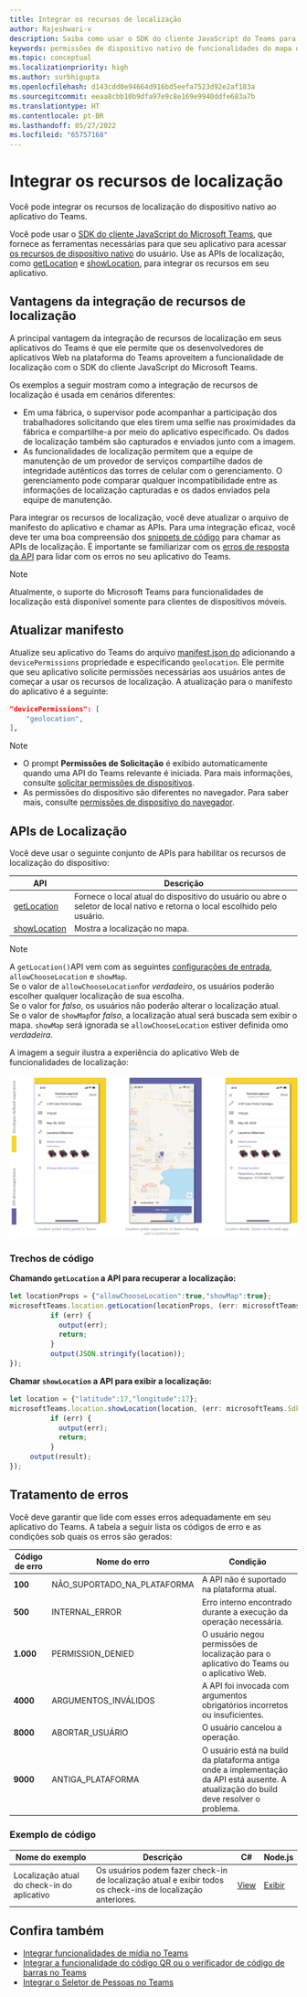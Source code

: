 ```yaml
---
title: Integrar os recursos de localização
author: Rajeshwari-v
description: Saiba como usar o SDK do cliente JavaScript do Teams para aproveitar os recursos de localização usando snippets de Código e exemplos
keywords: permissões de dispositivo nativo de funcionalidades do mapa de localização
ms.topic: conceptual
ms.localizationpriority: high
ms.author: surbhigupta
ms.openlocfilehash: d143cdd0e94664d916bd5eefa7523d92e2af183a
ms.sourcegitcommit: eeaa8cbb10b9dfa97e9c8e169e9940ddfe683a7b
ms.translationtype: HT
ms.contentlocale: pt-BR
ms.lasthandoff: 05/27/2022
ms.locfileid: "65757168"
---
```

# <a name="integrate-location-capabilities"></a>Integrar os recursos de localização

Você pode integrar os recursos de localização do dispositivo nativo ao aplicativo do Teams.  

Você pode usar o [SDK do cliente JavaScript do Microsoft Teams](/javascript/api/overview/msteams-client?view=msteams-client-js-latest&preserve-view=true), que fornece as ferramentas necessárias para que seu aplicativo para acessar [os recursos de dispositivo nativo](native-device-permissions.md) do usuário. Use as APIs de localização, como [getLocation](/javascript/api/@microsoft/teams-js/microsoftteams.location?view=msteams-client-js-latest#getLocation_LocationProps___error__SdkError__location__Location_____void_&preserve-view=true) e [showLocation](/javascript/api/@microsoft/teams-js/microsoftteams.location?view=msteams-client-js-latest#showLocation_Location___error__SdkError__status__boolean_____void_&preserve-view=true), para integrar os recursos em seu aplicativo.

## <a name="advantages-of-integrating-location-capabilities"></a>Vantagens da integração de recursos de localização

A principal vantagem da integração de recursos de localização em seus aplicativos do Teams é que ele permite que os desenvolvedores de aplicativos Web na plataforma do Teams aproveitem a funcionalidade de localização com o SDK do cliente JavaScript do Microsoft Teams.

Os exemplos a seguir mostram como a integração de recursos de localização é usada em cenários diferentes:

* Em uma fábrica, o supervisor pode acompanhar a participação dos trabalhadores solicitando que eles tirem uma selfie nas proximidades da fábrica e compartilhe-a por meio do aplicativo especificado. Os dados de localização também são capturados e enviados junto com a imagem.
* As funcionalidades de localização permitem que a equipe de manutenção de um provedor de serviços compartilhe dados de integridade autênticos das torres de celular com o gerenciamento. O gerenciamento pode comparar qualquer incompatibilidade entre as informações de localização capturadas e os dados enviados pela equipe de manutenção.

Para integrar os recursos de localização, você deve atualizar o arquivo de manifesto do aplicativo e chamar as APIs. Para uma integração eficaz, você deve ter uma boa compreensão dos [snippets de código](#code-snippets) para chamar as APIs de localização.
É importante se familiarizar com os [erros de resposta da API](#error-handling) para lidar com os erros no seu aplicativo do Teams.

> [!NOTE]
> Atualmente, o suporte do Microsoft Teams para funcionalidades de localização está disponível somente para clientes de dispositivos móveis.

## <a name="update-manifest"></a>Atualizar manifesto

Atualize seu aplicativo do Teams do arquivo [ manifest.json do](../../resources/schema/manifest-schema.md#devicepermissions) adicionando a `devicePermissions` propriedade e especificando `geolocation`. Ele permite que seu aplicativo solicite permissões necessárias aos usuários antes de começar a usar os recursos de localização. A atualização para o manifesto do aplicativo é a seguinte:

``` json
"devicePermissions": [
    "geolocation",
],
```

> [!NOTE]
> * O prompt **Permissões de Solicitação** é exibido automaticamente quando uma API do Teams relevante é iniciada. Para mais informações, consulte [solicitar permissões de dispositivos](native-device-permissions.md).
> * As permissões do dispositivo são diferentes no navegador. Para saber mais, consulte [permissões de dispositivo do navegador](browser-device-permissions.md).

## <a name="location-apis"></a>APIs de Localização

Você deve usar o seguinte conjunto de APIs para habilitar os recursos de localização do dispositivo:

| API      | Descrição   |
| --- | --- |
|[getLocation](/javascript/api/@microsoft/teams-js/microsoftteams.location?view=msteams-client-js-latest#getLocation_LocationProps___error__SdkError__location__Location_____void_&preserve-view=true) | Fornece o local atual do dispositivo do usuário ou abre o seletor de local nativo e retorna o local escolhido pelo usuário. |
|[showLocation](/javascript/api/@microsoft/teams-js/microsoftteams.location?view=msteams-client-js-latest#showLocation_Location___error__SdkError__status__boolean_____void_&preserve-view=true) | Mostra a localização no mapa. |

> [!NOTE]
> A `getLocation()`API vem com as seguintes [configurações de entrada](/javascript/api/@microsoft/teams-js/locationprops?view=msteams-client-js-latest&preserve-view=true), `allowChooseLocation` e `showMap`. <br/> Se o valor de `allowChooseLocation`for *verdadeiro*, os usuários poderão escolher qualquer localização de sua escolha.<br/>  Se o valor for *falso*, os usuários não poderão alterar o localização atual.<br/> Se o valor de `showMap`for *falso*, a localização atual será buscada sem exibir o mapa. `showMap` será ignorada se `allowChooseLocation` estiver definida omo *verdadeira*.

A imagem a seguir ilustra a experiência do aplicativo Web de funcionalidades de localização:

![experiência do aplicativo Web para recursos de localização](../../assets/images/tabs/location-capability.png)

### <a name="code-snippets"></a>Trechos de código

**Chamando `getLocation` a API para recuperar a localização:**

```javascript
let locationProps = {"allowChooseLocation":true,"showMap":true};
microsoftTeams.location.getLocation(locationProps, (err: microsoftTeams.SdkError, location: microsoftTeams.location.Location) => {
          if (err) {
            output(err);
            return;
          }
          output(JSON.stringify(location));
});
```

**Chamar `showLocation` a API para exibir a localização:**

```javascript
let location = {"latitude":17,"longitude":17};
microsoftTeams.location.showLocation(location, (err: microsoftTeams.SdkError, result: boolean) => {
          if (err) {
            output(err);
            return;
          }
     output(result);
});
```

## <a name="error-handling"></a>Tratamento de erros

Você deve garantir que lide com esses erros adequadamente em seu aplicativo do Teams. A tabela a seguir lista os códigos de erro e as condições sob quais os erros são gerados:

|Código de erro |  Nome do erro     | Condição|
| --------- | --------------- | -------- |
| **100** | NÃO_SUPORTADO_NA_PLATAFORMA | A API não é suportado na plataforma atual.|
| **500** | INTERNAL_ERROR | Erro interno encontrado durante a execução da operação necessária.|
| **1.000** | PERMISSION_DENIED |O usuário negou permissões de localização para o aplicativo do Teams ou o aplicativo Web.|
| **4000** | ARGUMENTOS_INVÁLIDOS | A API foi invocada com argumentos obrigatórios incorretos ou insuficientes.|
| **8000** | ABORTAR_USUÁRIO |O usuário cancelou a operação.|
| **9000** | ANTIGA_PLATAFORMA | O usuário está na build da plataforma antiga onde a implementação da API está ausente. A atualização do build deve resolver o problema.|

### <a name="code-sample"></a>Exemplo de código

|Nome do exemplo | Descrição | C# | Node.js |
|----------------|-----------------|--------------|--------------|
| Localização atual do check-in do aplicativo | Os usuários podem fazer check-in de localização atual e exibir todos os check-ins de localização anteriores.| [View](https://github.com/OfficeDev/Microsoft-Teams-Samples/tree/main/samples/app-checkin-location/csharp) | [Exibir](https://github.com/OfficeDev/Microsoft-Teams-Samples/tree/main/samples/app-checkin-location/nodejs) |

## <a name="see-also"></a>Confira também

* [Integrar funcionalidades de mídia no Teams](mobile-camera-image-permissions.md)
* [Integrar a funcionalidade do código QR ou o verificador de código de barras no Teams](qr-barcode-scanner-capability.md)
* [Integrar o Seletor de Pessoas no Teams](people-picker-capability.md)
